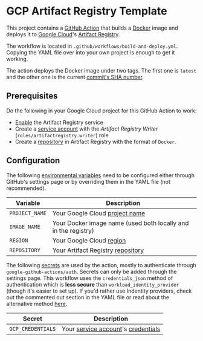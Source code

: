 # GCP Artifact Registry Template

This project contains a [GitHub Action](https://github.com/features/actions) that builds a [Docker](https://www.docker.com/) image and deploys it to [Google Cloud](https://cloud.google.com/)'s [Artifact Registry](https://cloud.google.com/artifact-registry).

The workflow is located in `.github/workflows/build-and-deploy.yml`. Copying the YAML file over into your own project is enough to get it working.

The action deploys the Docker image under two tags. The first one is `latest` and the other one is the current [commit's SHA number](https://git-scm.com/book/en/v2/Git-Basics-Viewing-the-Commit-History).

## Prerequisites

Do the following in your Google Cloud project for this GitHub Action to work:

- [Enable](https://cloud.google.com/artifact-registry/docs/enable-service) the Artifact Registry service
- Create a [service account](https://cloud.google.com/iam/docs/service-accounts) with the _Artifact Registry Writer_ (`roles/artifactregistry.writer`) role
- Create a [repository](https://cloud.google.com/artifact-registry/docs/repositories) in Artifact Registry with the format of `Docker`.

## Configuration

The following [environmental variables](https://docs.github.com/en/actions/learn-github-actions/variables) need to be configured either through GitHub's settings page or by overriding them in the YAML file (not recommended).

| Variable       | Description                                                                                                 |
| -------------- | ----------------------------------------------------------------------------------------------------------- |
| `PROJECT_NAME` | Your Google Cloud [project name](https://cloud.google.com/resource-manager/docs/creating-managing-projects) |
| `IMAGE_NAME`   | Your Docker image name (used both locally and in the registry)                                              |
| `REGION`       | Your Google Cloud [region](https://cloud.google.com/compute/docs/regions-zones)                             |
| `REPOSITORY`   | Your Artifact Registry [repository](https://cloud.google.com/artifact-registry/docs/repositories)           |

The following [secrets](https://docs.github.com/en/actions/security-guides/encrypted-secrets) are used by the action, mostly to authenticate through `google-github-actions/auth`. Secrets can only be added through the settings page. This workflow uses the `credentials_json` method of authentication which is **less secure** than `workload_identity_provider` (though it's easier to set up). If you'd rather use Indentity providers, check out the commented out section in the YAML file or read about the alternative method [here](https://github.com/google-github-actions/auth).

| Secret            | Description                                                                                                                                                                   |
| ----------------- | ----------------------------------------------------------------------------------------------------------------------------------------------------------------------------- |
| `GCP_CREDENTIALS` | Your [service account](https://cloud.google.com/iam/docs/service-accounts)'s [credentials](https://developers.google.com/workspace/guides/create-credentials#service-account) |
